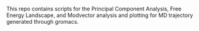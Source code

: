This repo contains scripts for the Principal Component Analysis, Free Energy Landscape, and Modvector analysis and plotting for MD trajectory generated through gromacs.
